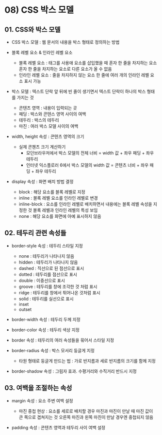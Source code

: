 # 08) CSS 박스 모델

## 01. CSS와 박스 모델

- CSS 박스 모델 : 웹 문서의 내용을 박스 형태로 정의하는 방법

- 블록 레벨 요소 & 인라인 레벨 요소
	- 블록 레벨 요소 : 
	태그를 사용애 요소를 삽입했을 때 혼자 한 줄을 차지하는 요소
	혼자 한 줄을 차지하는 요소로 다른 요소가 올 수 없음
	- 인라인 레벨 요소 : 
	줄을 차지하지 않는 요소
	한 줄에 여러 개의 인라인 레벨 요소 표시 가능
	
- 박스 모델 : 텍스트 단락 앞 뒤에 빈 줄이 생기면서 텍스트 단락이 하나의 박스 형태를 가지는 것
	- 콘텐츠 영역 : 내용이 입력되는 곳
	- 패딩 : 박스와 콘텐스 영역 사이의 여백
	- 테두리 : 박스의 테두리
	- 마진 : 여러 박스 모델 사이의 여백
	
- width, height 속성 : 콘텐츠 영역의 크기
	- 실제 콘첸츠 크기 계산하기
		- 모던브라우저에서 박스 모델의 전체 너비 = width 값 + 좌우 패딩 + 좌우 테두리
		- 인터넷 익스플로러 6에서 박스 모델의 width 값 = 콘텐츠 너비 + 좌우 패딩 + 좌우 테두리
		
- display 속성 : 화면 배치 방법 결정
	- block : 해당 요소를 블록 레벨로 지정
	- inline : 블록 레벨 요소를 인라인 레벨로 변경
	- inline-block : 요소를 인라인 레벨로 배치하면서 내용에는 블록 레벨 속성을 지정한 것
	블록 레벨과 인라인 레벨의 특성 보임
	- none : 해당 요소를 화면에 아예 표시하지 않음
	
## 02. 테두리 관련 속성들
	
- border-style 속성 : 테두리 스타일 지정
	- none : 테두리가 나타나지 않음
	- hidden : 테두리가 나타나지 않음
	- dashed : 직선으로 된 점선으로 표시
	- dotted : 테두리를 점선으로 표시
	- double : 이중선으로 표시
	- groove : 테두리를 창에 조각한 것 처럼 표시
	- ridge : 테두리를 창에서 튀어나온 것처럼 표시
	- solid : 테두리를 실선으로 표시
	- inset
	- outset

- border-width 속성 : 테두리 두께 지정

- border-color 속성 : 테두리 색상 지정

- border 속성 : 테두리의 여러 속성들을 묶어서 스타일 지정

- border-radius 속성 : 박스 모서리 둥글게 지정
	- 타원 형태로 둥글게 만드는 법 : 가로 반지름과 세로 반지름의 크기를 함께 지정

- border-shadow 속성 : 그림자 효과. 수평거리와 수직거리 반드시 지정

## 03. 여백을 조절하는 속성

- margin 속성 : 요소 주변 여백 설정
	- 마진 중첩 현상 :
	요소를 세로로 배치할 경우 마진과 마진이 만날 때 마진 값이 큰 쪽으로 겹쳐지는 것
	오른쪽 마진과 왼쪽 마진이 만날 경우엔 중첩되지 않음

- padding 속성 : 콘텐츠 영역과 테두리 사이 여백 설정

